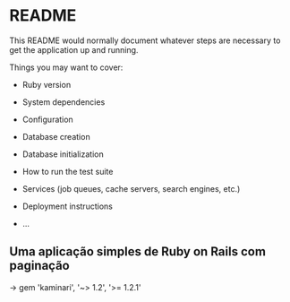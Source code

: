# README

This README would normally document whatever steps are necessary to get the
application up and running.

Things you may want to cover:

* Ruby version

* System dependencies

* Configuration

* Database creation

* Database initialization

* How to run the test suite

* Services (job queues, cache servers, search engines, etc.)

* Deployment instructions

* ...

## Uma aplicação simples de Ruby on Rails com paginação

-> gem 'kaminari', '~> 1.2', '>= 1.2.1'
